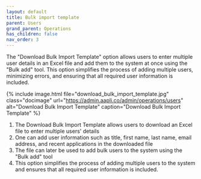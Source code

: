 ```yaml
---
layout: default
title: Bulk import template
parent: Users
grand_parent: Operations
has_children: false
nav_order: 3
---
```


The "Download Bulk Import Template" option allows users to enter multiple user details in an Excel file and add them to the system at once using the "Bulk add" tool. This option simplifies the process of adding multiple users, minimizing errors, and ensuring that all required user information is included.

{% include image.html file="download_bulk_import_template.jpg" class="docimage" url="https://admin.aapli.co/admin/operations/users" alt="Download Bulk Import Template" caption="Download Bulk Import Template" %}

1.	The Download Bulk Import Template allows users to download an Excel file to enter multiple users' details
2.	One can add user information such as title, first name, last name, email address, and recent applications in the downloaded file
3.	The file can later be used to add bulk users to the system using the "Bulk add" tool
4.	This option simplifies the process of adding multiple users to the system and ensures that all required user information is included.

